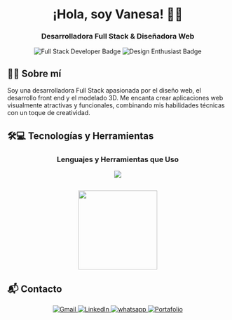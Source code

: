 <h1 align="center">¡Hola, soy Vanesa! 👋😸</h1>
<h3 align="center">Desarrolladora Full Stack & Diseñadora Web</h3>

<p align="center">
  <img src="https://img.shields.io/badge/Full_Stack_Developer-Active-3D3D3D?style=for-the-badge&logo=github&logoColor=white" alt="Full Stack Developer Badge" />
  <img src="https://img.shields.io/badge/Design_Enthusiast-Active-FF6F61?style=for-the-badge&logo=figma&logoColor=white" alt="Design Enthusiast Badge" />
</p>

## 🚀💫 Sobre mí

Soy una desarrolladora Full Stack apasionada por el diseño web, el desarrollo front end y el modelado 3D. Me encanta crear aplicaciones web visualmente atractivas y funcionales, combinando mis habilidades técnicas con un toque de creatividad.

## 🛠️💻 Tecnologías y Herramientas

<div align="center">
  <h3>Lenguajes y Herramientas que Uso</h3>
  <img src="https://skillicons.dev/icons?i=linux,html,css,js,react,nodejs,electron,mysql,mongodb,py,tailwind,bootstrap,vscode,figma,androidstudio,blender,django,webflow&perline=10" />
</div>

##  

<div align="center">
  <img height="180em" src="https://github-readme-stats.vercel.app/api/top-langs/?username=VC-jpg&layout=compact&langs_count=7&theme=light"/>
</div>

## 📬 Contacto

<div align="center">
  <a href="https://mail.google.com/mail/?view=cm&fs=1&to=cidvanesam@gmail.com">
    <img src="https://img.shields.io/badge/Gmail-FBC9C4?style=for-the-badge&logo=gmail&logoColor=white" alt="Gmail"/>
  </a>
  <a href="https://www.linkedin.com/in/vanesa-cid-5b78731a4" target="_blank">
    <img src="https://img.shields.io/badge/LinkedIn-C4D5FB?style=for-the-badge&logo=linkedin&logoColor=white" alt="LinkedIn"/>
  </a>
  <a href="https://wa.me/56940381809">
    <img src="https://img.shields.io/badge/Whatsapp-D9FBC4?style=for-the-badge&logo=whatsapp&logoColor=white" alt="whatsapp"/>
  </a>
   <a href="https://vc-portafolio.github.io/" target="_blank">
    <img src="https://img.shields.io/badge/Portafolio-F9CEF3?style=for-the-badge&logo=web&logoColor=white" alt="Portafolio"/>
   </a>
</div>
